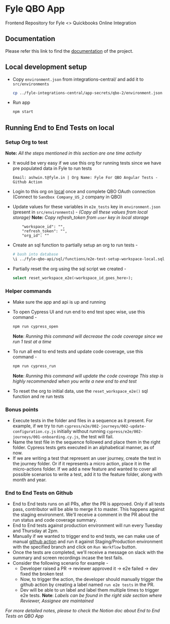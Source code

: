 # Fyle QBO App
Frontend Repository for Fyle &lt;> Quickbooks Online Integration

## Documentation
Please refer this link to find the [documentation](https://fylein.github.io/fyle-qbo-app-2) of the project.

## Local development setup

* Copy `environment.json` from integrations-central/ and add it to `src/environments`

    ```bash
    cp ../fyle-integrations-central/app-secrets/qbo-2/environment.json src/environments/environment.json
    ```

* Run app

    ```bash
    npm start
    ```

## Running End to End Tests on local
### Setup Org to test
<b>Note:</b> *All the steps mentioned in this section are one time activity*
* It would be very easy if we use this org for running tests since we have pre populated data in Fyle to run tests
    ```
    Email: ashwin.t@fyle.in | Org Name: Fyle For QBO Angular Tests - Github Action
    ```
* Login to this org on [local](http:localhost:4200) once and complete QBO OAuth connection (Connect to `Sandbox Company_US_2` company in QBO)
* Update values for these variables in `e2e_tests` key in `environment.json` (present in `src/environments`) -
*(Copy all these values from local storage)*
<b>Note:</b> *Copy refresh_token from `user` key in local storage*
    ```
        "workspace_id": "",
        "refresh_token": "",
        "org_id": ""
    ```

* Create an sql function to partially setup an org to run tests -
    ```bash
    # bash into database
    \i ../fyle-qbo-api/sql/functions/e2e-test-setup-workspace-local.sql;
    ```

* Partially reset the org using the sql script we created -
    ```sql
    select reset_workspace_e2e(<workspace_id_goes_here>);
    ```
### Helper commands
* Make sure the app and api is up and running
* To open Cypress UI and run end to end test spec wise, use this command -
    ```bash
    npm run cypress_open
    ```
    <b>Note</b>: *Running this command will decrease the code coverage since we run 1 test at a time*

* To run all end to end tests and update code coverage, use this command -
    ```bash
    npm run cypress_run
    ```
    <b>Note</b>: *Running this command will update the code coverage*
*This step is highly recommended when you write a new end to end test*
* To reset the org to initial data, use the `reset_workspace_e2e()` sql function and re run tests

### Bonus points
* Execute tests in the folder and files in a sequence as it present.
    For example, if we try to run `cypress/e2e/002-journeys/002-update-configuration.cy.js` initially without running `cypress/e2e/002-journeys/001-onboarding.cy.js`, the test will fail.
* Name the test file in the sequence followed and place them in the right folder. Cypress tests gets executed in an alphabetical manner, as of now.
* If we are writing a test that represent an user journey, create the test in the journey folder. Or if it represents a micro action, place it in the micro-actions folder. If we add a new feature and wanted to cover all possible scenarios to write a test, add it to the feature folder, along with month and year.

### End to End Tests on Github
* End to End tests runs on all PRs, after the PR is approved. Only if all tests pass, contributor will be able to merge it to master. This happens against the staging environment. We'll receive a comment in the PR about the run status and code coverage summary.
* End to End tests against production environment will run every Tuesday and Thursday at 2pm.
* Manually if we wanted to trigger end to end tests, we can make use of manual [github action](https://github.com/fylein/fyle-qbo-app-2/actions/workflows/manual-e2e.yml) and run it against Staging/Production environment with the specified branch and click on `Run Workflow` button.
* Once the tests are completed, we'll receive a message on slack with the summary and screen recordings incase the test fails.
* Consider the following scenario for example -
    * Developer raised a PR -> reviewer approved it -> e2e failed -> dev fixed the broken test
    * Now, to trigger the action, the developer should manually trigger the github action by creating a label named `run e2e tests` in the PR.
    * Dev will be able to un label and label them multiple times to trigger e2e tests.
    <b>Note</b>: *Labels can be found in the right side section where Reviewer, Assignee are maintained*

*For more detailed notes, please to check the Notion doc about End to End Tests on QBO App*
